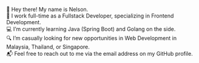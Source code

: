 :wave: Hey there! My name is Nelson.  
:construction_worker: I work full-time as a Fullstack Developer, specializing in Frontend Development.  
:computer: I’m currently learning Java (Spring Boot) and Golang on the side.  
:mag: I’m casually looking for new opportunities in Web Development in Malaysia, Thailand, or Singapore.  
:mailbox_with_mail: Feel free to reach out to me via the email address on my GitHub profile.  

<!---
NelsonKhor/NelsonKhor is a ✨ special ✨ repository because its `README.md` (this file) appears on your GitHub profile.
You can click the Preview link to take a look at your changes.
--->
